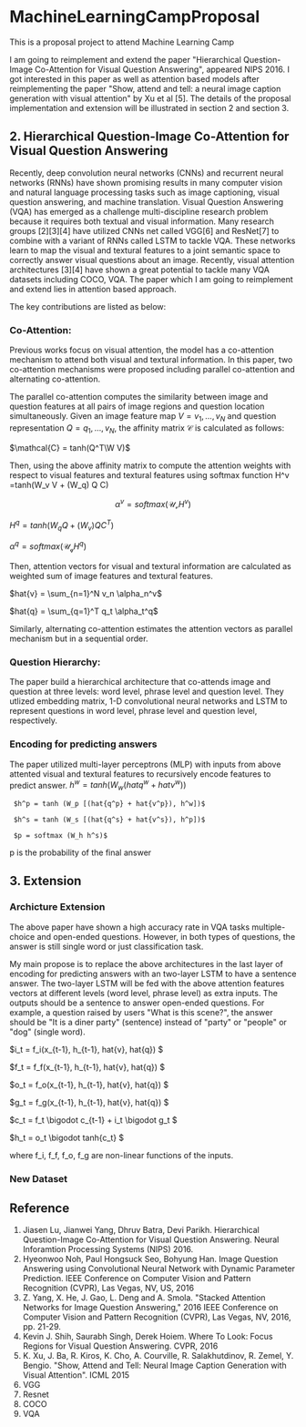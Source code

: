 <script src='https://cdnjs.cloudflare.com/ajax/libs/mathjax/2.7.0/MathJax.js?config=TeX-MML-AM_CHTML'></script>

# MachineLearningCampProposal
This is a proposal project to attend Machine Learning Camp

I am going to reimplement and extend the paper "Hierarchical Question-Image Co-Attention for Visual Question Answering", appeared NIPS 2016. I got interested in this paper as well as attention based models after reimplementing the paper "Show, attend and tell: a neural image caption generation with visual attention" by Xu et al [5].
The details of the proposal implementation and extension will be illustrated in section 2 and section 3. 

## 2. Hierarchical Question-Image Co-Attention for Visual Question Answering

Recently, deep convolution neural networks (CNNs) and recurrent neural networks (RNNs) have shown promising results in many computer vision and natural language processing tasks such as image captioning, visual question answering, and machine translation. Visual Question Answering (VQA) has emerged as a challenge multi-discipline research problem because it requires both textual and visual information. Many research groups [2][3][4] have utilized CNNs net called VGG[6] and ResNet[7] to combine with a variant of RNNs called LSTM to tackle VQA. These networks learn to map the visual and textural features to a joint semantic space to correctly answer visual questions about an image. Recently, visual attention architectures [3][4] have shown a great potential to tackle many VQA datasets including COCO, VQA. The paper which I am going to reimplement and extend lies in attention based approach. 

The key contributions are listed as below:
### Co-Attention:
Previous works focus on visual attention, the model has a co-attention mechanism to attend both visual and textural information. In this paper, two co-attention mechanisms were proposed including parallel co-attention and alternating co-attention. 

The parallel co-attention computes the similarity between image and question features at all pairs of image regions and question location simultaneously. Given an image feature map $V = {{v_1},\dots,{v_N}}$ and question representation $Q = {{q_1}, \dots, {v_N}}$, the affinity matrix $\mathcal{C}$ is calculated as follows:
  

$\mathcal{C} = tanh(Q^T\W V)$
 

Then, using the above affinity matrix to compute the attention weights with respect to visual features and textural features using softmax function
  H^v =tanh(W_v V + (W_q) Q C)  
  
  $$\alpha^v = softmax(\mathcal{U_v}H^v)$$
  
  $H^q =tanh(W_q Q + (W_v) Q C^T)$  
  
  $\alpha^q = softmax(\mathcal{U_q}H^q)$
  
  Then, attention vectors for visual and textural information are calculated as weighted sum of image features and textural features.
  
  $hat{v} = \sum_{n=1}^N v_n \alpha_n^v$
  
  $hat{q} = \sum_{q=1}^T q_t \alpha_t^q$
  
Similarly, alternating co-attention estimates the attention vectors as parallel mechanism but in a sequential order.

### Question Hierarchy:
The paper build a hierarchical architecture that co-attends image and question at three levels: word level, phrase level and question level. They utlized embedding matrix, 1-D convolutional neural networks and LSTM to represent questions in word level, phrase level and question level, respectively. 

### Encoding for predicting answers
The paper utilized multi-layer perceptrons (MLP) with inputs from above attented visual and textural features to recursively encode features to predict answer. 
     $h^w = tanh (W_w (hat{q^w} + hat{v^w}))$
     
     $h^p = tanh (W_p [(hat{q^p} + hat{v^p}), h^w])$
     
     $h^s = tanh (W_s [(hat{q^s} + hat{v^s}), h^p])$
     
     $p = softmax (W_h h^s)$
     
p is the probability of the final answer

## 3. Extension
### Archicture Extension

The above paper have shown a high accuracy rate in VQA tasks multiple-choice and open-ended questions. However, in both types of questions, the answer is still single word or just classification task. 

My main propose is to replace the above architectures in the last layer of encoding for predicting answers with an two-layer LSTM to have a sentence answer. The two-layer LSTM will be fed with the above attention features vectors at different levels (word level, phrase level) as extra inputs. The outputs should be a sentence to answer open-ended questions. For example, a question raised by users "What is this scene?", the answer should be "It is a diner party" (sentence) instead of "party" or "people" or "dog" (single word). 

$i_t = f_i(x_{t-1}, h_{t-1}, hat{v}, hat{q}) $

$f_t = f_f(x_{t-1}, h_{t-1}, hat{v}, hat{q}) $

$o_t = f_o(x_{t-1}, h_{t-1}, hat{v}, hat{q}) $

$g_t = f_g(x_{t-1}, h_{t-1}, hat{v}, hat{q}) $

$c_t = f_t \bigodot c_{t-1} + i_t \bigodot g_t $

$h_t = o_t \bigodot tanh{c_t} $

where f_i, f_f, f_o, f_g are non-linear functions of the inputs.

### New Dataset




## Reference

1. Jiasen Lu, Jianwei Yang, Dhruv Batra, Devi Parikh. Hierarchical Question-Image Co-Attention for Visual Question Answering. Neural Inforamtion Processing Systems (NIPS) 2016. 
2. Hyeonwoo Noh, Paul Hongsuck Seo, Bohyung Han. Image Question Answering using Convolutional Neural Network with Dynamic Parameter Prediction. IEEE Conference on Computer Vision and Pattern Recognition (CVPR), Las Vegas, NV, US, 2016
3. Z. Yang, X. He, J. Gao, L. Deng and A. Smola. "Stacked Attention Networks for Image Question Answering," 2016 IEEE Conference on Computer Vision and Pattern Recognition (CVPR), Las Vegas, NV, 2016, pp. 21-29.
4. Kevin J. Shih, Saurabh Singh, Derek Hoiem. Where To Look: Focus Regions for Visual Question Answering. CVPR, 2016
5. K. Xu, J. Ba, R. Kiros, K. Cho, A. Courville, R. Salakhutdinov, R. Zemel, Y. Bengio. "Show, Attend and Tell: Neural Image Caption Generation with Visual Attention". ICML 2015
6. VGG
7. Resnet
8. COCO
9. VQA


